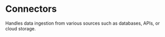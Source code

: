 # Connectors

Handles data ingestion from various sources such as databases, APIs, or cloud storage.
